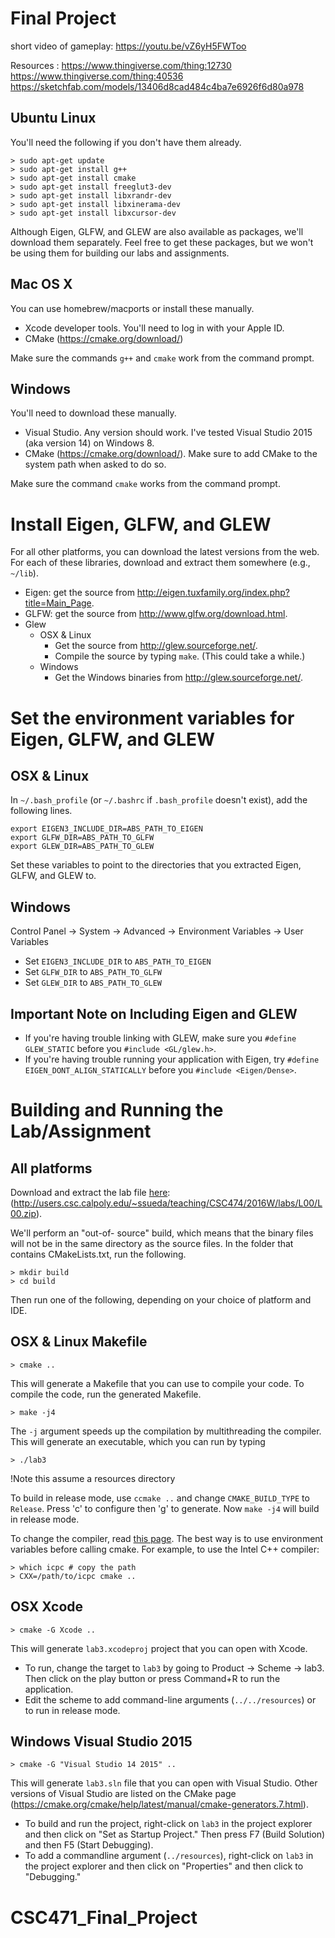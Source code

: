Final Project
========================================
short video of gameplay: 
https://youtu.be/vZ6yH5FWToo

Resources : 
https://www.thingiverse.com/thing:12730
https://www.thingiverse.com/thing:40536
https://sketchfab.com/models/13406d8cad484c4ba7e6926f6d80a978


Ubuntu Linux
------------

You'll need the following if you don't have them already.

	> sudo apt-get update
	> sudo apt-get install g++
	> sudo apt-get install cmake
	> sudo apt-get install freeglut3-dev
	> sudo apt-get install libxrandr-dev
	> sudo apt-get install libxinerama-dev
	> sudo apt-get install libxcursor-dev

Although Eigen, GLFW, and GLEW are also available as packages, we'll download
them separately. Feel free to get these packages, but we won't be using them
for building our labs and assignments.

Mac OS X
--------

You can use homebrew/macports or install these manually.

- Xcode developer tools. You'll need to log in with your Apple ID.
- CMake (<https://cmake.org/download/>)

Make sure the commands `g++` and `cmake` work from the command prompt.

Windows
-------

You'll need to download these manually.

- Visual Studio. Any version should work. I've tested Visual Studio 2015
  (aka version 14) on Windows 8.
- CMake (<https://cmake.org/download/>). Make sure to add CMake to the system
  path when asked to do so.

Make sure the command `cmake` works from the command prompt.

**Install Eigen, GLFW, and GLEW**
=================================
For all other platforms, you can download the latest versions from the web.
For each of these libraries, download and extract them somewhere (e.g.,
`~/lib`).

- Eigen: get the source from <http://eigen.tuxfamily.org/index.php?title=Main_Page>.
- GLFW: get the source from <http://www.glfw.org/download.html>.
- Glew
  - OSX & Linux
    - Get the source from <http://glew.sourceforge.net/>.
    - Compile the source by typing `make`. (This could take a while.)
  - Windows
    - Get the Windows binaries from <http://glew.sourceforge.net/>.

**Set the environment variables for Eigen, GLFW, and GLEW**
===========================================================

OSX & Linux
-----------

In `~/.bash_profile` (or `~/.bashrc` if `.bash_profile` doesn't exist), add the
following lines.

	export EIGEN3_INCLUDE_DIR=ABS_PATH_TO_EIGEN
	export GLFW_DIR=ABS_PATH_TO_GLFW
	export GLEW_DIR=ABS_PATH_TO_GLEW

Set these variables to point to the directories that you extracted Eigen,
GLFW, and GLEW to.

Windows
-------

Control Panel -> System -> Advanced -> Environment Variables -> User Variables

- Set `EIGEN3_INCLUDE_DIR` to `ABS_PATH_TO_EIGEN`
- Set `GLFW_DIR` to `ABS_PATH_TO_GLFW`
- Set `GLEW_DIR` to `ABS_PATH_TO_GLEW`

Important Note on Including Eigen and GLEW
------------------------------------------

- If you're having trouble linking with GLEW, make sure you `#define GLEW_STATIC` before you `#include <GL/glew.h>`.
- If you're having trouble running your application with Eigen, try `#define EIGEN_DONT_ALIGN_STATICALLY` before you `#include <Eigen/Dense>`.

**Building and Running the Lab/Assignment**
===========================================

All platforms
-------------

Download and extract the lab file [here](/L00.zip):
(<http://users.csc.calpoly.edu/~ssueda/teaching/CSC474/2016W/labs/L00/L00.zip>).

We'll perform an "out-of- source" build, which means that the binary files
will not be in the same directory as the source files. In the folder that
contains CMakeLists.txt, run the following.

	> mkdir build
	> cd build

Then run one of the following, depending on your choice of platform and IDE.

OSX & Linux Makefile
--------------------

	> cmake ..

This will generate a Makefile that you can use to compile your code. To
compile the code, run the generated Makefile.

	> make -j4

The `-j` argument speeds up the compilation by multithreading the compiler.
This will generate an executable, which you can run by typing

	> ./lab3

!Note this assume a resources directory

To build in release mode, use `ccmake ..` and change `CMAKE_BUILD_TYPE` to
`Release`. Press 'c' to configure then 'g' to generate. Now `make -j4` will
build in release mode.

To change the compiler, read [this
page](http://cmake.org/Wiki/CMake_FAQ#How_do_I_use_a_different_compiler.3F).
The best way is to use environment variables before calling cmake. For
example, to use the Intel C++ compiler:

	> which icpc # copy the path
	> CXX=/path/to/icpc cmake ..

OSX Xcode
---------

	> cmake -G Xcode ..

This will generate `lab3.xcodeproj` project that you can open with Xcode.

- To run, change the target to `lab3` by going to Product -> Scheme -> lab3.
  Then click on the play button or press Command+R to run the application.
- Edit the scheme to add command-line arguments (`../../resources`) or to run
  in release mode.

Windows Visual Studio 2015
--------------------------

	> cmake -G "Visual Studio 14 2015" ..

This will generate `lab3.sln` file that you can open with Visual Studio.
Other versions of Visual Studio are listed on the CMake page
(<https://cmake.org/cmake/help/latest/manual/cmake-generators.7.html>).

- To build and run the project, right-click on `lab3` in the project explorer
  and then click on "Set as Startup Project." Then press F7 (Build Solution)
  and then F5 (Start Debugging).
- To add a commandline argument (`../resources`), right-click on `lab3` in
  the project explorer and then click on "Properties" and then click to
  "Debugging."
# CSC471_Final_Project
